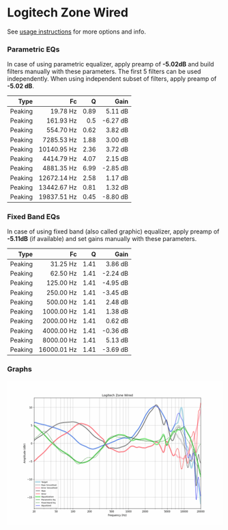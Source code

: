 # Logitech Zone Wired
See [usage instructions](https://github.com/jaakkopasanen/AutoEq#usage) for more options and info.

### Parametric EQs
In case of using parametric equalizer, apply preamp of **-5.02dB** and build filters manually
with these parameters. The first 5 filters can be used independently.
When using independent subset of filters, apply preamp of **-5.02 dB**.

| Type    | Fc          |    Q | Gain     |
|--------:|------------:|-----:|---------:|
| Peaking | 19.78 Hz    | 0.89 | 5.11 dB  |
| Peaking | 161.93 Hz   | 0.5  | -6.27 dB |
| Peaking | 554.70 Hz   | 0.62 | 3.82 dB  |
| Peaking | 7285.53 Hz  | 1.88 | 3.00 dB  |
| Peaking | 10140.95 Hz | 2.36 | 3.72 dB  |
| Peaking | 4414.79 Hz  | 4.07 | 2.15 dB  |
| Peaking | 4881.35 Hz  | 6.99 | -2.85 dB |
| Peaking | 12672.14 Hz | 2.58 | 1.17 dB  |
| Peaking | 13442.67 Hz | 0.81 | 1.32 dB  |
| Peaking | 19837.51 Hz | 0.45 | -8.80 dB |

### Fixed Band EQs
In case of using fixed band (also called graphic) equalizer, apply preamp of **-5.11dB**
(if available) and set gains manually with these parameters.

| Type    | Fc          |    Q | Gain     |
|--------:|------------:|-----:|---------:|
| Peaking | 31.25 Hz    | 1.41 | 3.86 dB  |
| Peaking | 62.50 Hz    | 1.41 | -2.24 dB |
| Peaking | 125.00 Hz   | 1.41 | -4.95 dB |
| Peaking | 250.00 Hz   | 1.41 | -3.45 dB |
| Peaking | 500.00 Hz   | 1.41 | 2.48 dB  |
| Peaking | 1000.00 Hz  | 1.41 | 1.38 dB  |
| Peaking | 2000.00 Hz  | 1.41 | 0.62 dB  |
| Peaking | 4000.00 Hz  | 1.41 | -0.36 dB |
| Peaking | 8000.00 Hz  | 1.41 | 5.13 dB  |
| Peaking | 16000.01 Hz | 1.41 | -3.69 dB |

### Graphs
![](./Logitech%20Zone%20Wired.png)